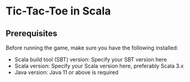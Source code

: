 # Tic-Tac-Toe in Scala

## Prerequisites

Before running the game, make sure you have the following installed:
- Scala build tool (SBT) version: Specify your SBT version here
- Scala version: Specify your Scala version here, preferably Scala 3.x
- Java version: Java 11 or above is required
